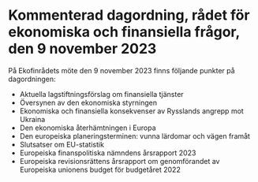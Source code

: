 # Kommenterad dagordning, rådet för ekonomiska och finansiella frågor, den 9 november 2023

På Ekofinrådets möte den 9 november 2023 finns följande punkter på dagordningen:

* Aktuella lagstiftningsförslag om finansiella tjänster
* Översynen av den ekonomiska styrningen
* Ekonomiska och finansiella konsekvenser av Rysslands angrepp mot Ukraina
* Den ekonomiska återhämtningen i Europa
* Den europeiska planeringsterminen: vunna lärdomar och vägen framåt
* Slutsatser om EU\-statistik
* Europeiska finanspolitiska nämndens årsrapport 2023
* Europeiska revisionsrättens årsrapport om genomförandet av Europeiska unionens budget för budgetåret 2022
